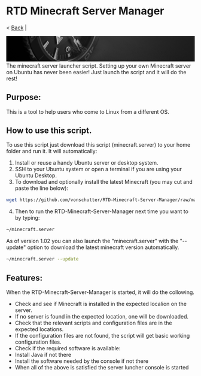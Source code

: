# RTD Minecraft Server Manager
< [Back](https://github.com/vonschutter/RTD-Setup/blob/main/README.md) |

![RTD Blind Install Media Header](Media_files/header-time.jpg "Executing the Script")
The minecraft server launcher script. Setting up your own Minecraft server on Ubuntu has never been easier! Just launch the script and it will do the rest! 

## Purpose:
This is a tool to help users who come to Linux from a different OS.

## How to use this script. 
To use this script just download this script (minecraft.server) to your home folder and run it. It will automatically: 

1. Install or reuse a handy Ubuntu server or desktop system. 
2. SSH to your Ubuntu system or open a terminal if you are using your Ubuntu Desktop. 
3. To download and optionally install the latest Minecraft (you may cut and paste the line below):

```bash
wget https://github.com/vonschutter/RTD-Minecraft-Server-Manager/raw/master/minecraft-server -O ~/minecraft-server && chmod +x ~/minecraft-server && ~/minecraft-server
```

4. Then to run the RTD-Minecraft-Server-Manager next time you want to by typing: 

```bash
~/minecraft.server
```

As of version 1.02 you can also launch the "minecraft.server" with the "--update" option to download the latest minecraft version automatically. 

```bash
~/minecraft.server --update
```

## Features:
When the RTD-Minecraft-Server-Manager is started, it will do the collowing.

- Check and see if Minecraft is installed in the expected localion on the server. 
- If no server is found in the expected location, one will be downloaded.
- Check that the relevant scripts and configuration files are in the expected locations. 
- If the configuration files are not found, the script will get basic working configuration files.
- Check if the required software is available:
-   Install Java if not there
-   Install the software needed by the console if not there
- When all of the above is satisfied the server luncher console is started

